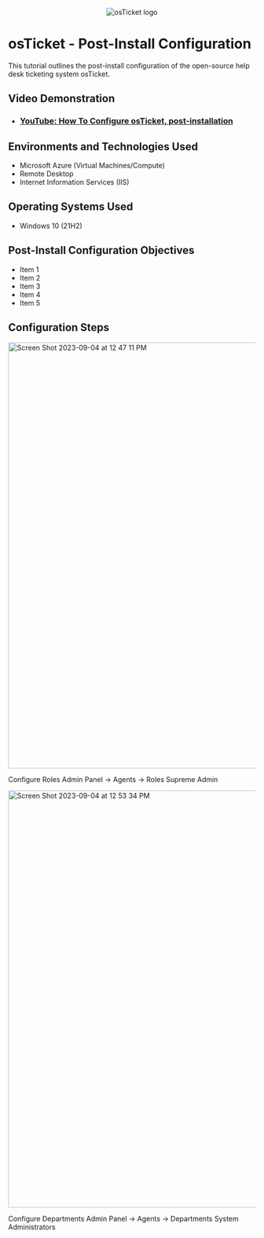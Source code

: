 <p align="center">
<img src="https://i.imgur.com/Clzj7Xs.png" alt="osTicket logo"/>
</p>

<h1>osTicket - Post-Install Configuration</h1>
This tutorial outlines the post-install configuration of the open-source help desk ticketing system osTicket.<br />


<h2>Video Demonstration</h2>

- ### [YouTube: How To Configure osTicket, post-installation](https://www.youtube.com)

<h2>Environments and Technologies Used</h2>

- Microsoft Azure (Virtual Machines/Compute)
- Remote Desktop
- Internet Information Services (IIS)

<h2>Operating Systems Used </h2>

- Windows 10</b> (21H2)

<h2>Post-Install Configuration Objectives</h2>

- Item 1
- Item 2
- Item 3
- Item 4
- Item 5

<h2>Configuration Steps</h2>



<img width="867" alt="Screen Shot 2023-09-04 at 12 47 11 PM" src="https://github.com/spencerdixon2/post-install-config/assets/143224941/fe2a9df0-517b-4b77-bd33-4d410b5f406f">



Configure Roles
Admin Panel -> Agents -> Roles
Supreme Admin



<img width="849" alt="Screen Shot 2023-09-04 at 12 53 34 PM" src="https://github.com/spencerdixon2/post-install-config/assets/143224941/90d4dc12-4b62-4a24-ae4a-88ba57d2f193">



Configure Departments
Admin Panel -> Agents -> Departments
System Administrators
